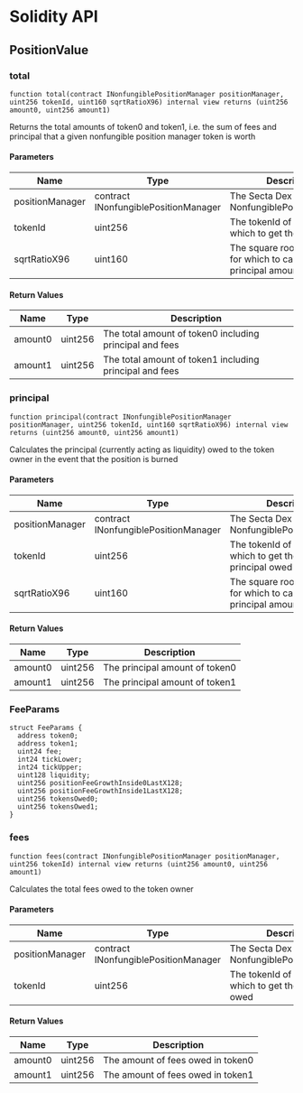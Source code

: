 # Solidity API

## PositionValue

### total

```solidity
function total(contract INonfungiblePositionManager positionManager, uint256 tokenId, uint160 sqrtRatioX96) internal view returns (uint256 amount0, uint256 amount1)
```

Returns the total amounts of token0 and token1, i.e. the sum of fees and principal
that a given nonfungible position manager token is worth

#### Parameters

| Name | Type | Description |
| ---- | ---- | ----------- |
| positionManager | contract INonfungiblePositionManager | The Secta Dex NonfungiblePositionManager |
| tokenId | uint256 | The tokenId of the token for which to get the total value |
| sqrtRatioX96 | uint160 | The square root price X96 for which to calculate the principal amounts |

#### Return Values

| Name | Type | Description |
| ---- | ---- | ----------- |
| amount0 | uint256 | The total amount of token0 including principal and fees |
| amount1 | uint256 | The total amount of token1 including principal and fees |

### principal

```solidity
function principal(contract INonfungiblePositionManager positionManager, uint256 tokenId, uint160 sqrtRatioX96) internal view returns (uint256 amount0, uint256 amount1)
```

Calculates the principal (currently acting as liquidity) owed to the token owner in the event
that the position is burned

#### Parameters

| Name | Type | Description |
| ---- | ---- | ----------- |
| positionManager | contract INonfungiblePositionManager | The Secta Dex NonfungiblePositionManager |
| tokenId | uint256 | The tokenId of the token for which to get the total principal owed |
| sqrtRatioX96 | uint160 | The square root price X96 for which to calculate the principal amounts |

#### Return Values

| Name | Type | Description |
| ---- | ---- | ----------- |
| amount0 | uint256 | The principal amount of token0 |
| amount1 | uint256 | The principal amount of token1 |

### FeeParams

```solidity
struct FeeParams {
  address token0;
  address token1;
  uint24 fee;
  int24 tickLower;
  int24 tickUpper;
  uint128 liquidity;
  uint256 positionFeeGrowthInside0LastX128;
  uint256 positionFeeGrowthInside1LastX128;
  uint256 tokensOwed0;
  uint256 tokensOwed1;
}
```

### fees

```solidity
function fees(contract INonfungiblePositionManager positionManager, uint256 tokenId) internal view returns (uint256 amount0, uint256 amount1)
```

Calculates the total fees owed to the token owner

#### Parameters

| Name | Type | Description |
| ---- | ---- | ----------- |
| positionManager | contract INonfungiblePositionManager | The Secta Dex NonfungiblePositionManager |
| tokenId | uint256 | The tokenId of the token for which to get the total fees owed |

#### Return Values

| Name | Type | Description |
| ---- | ---- | ----------- |
| amount0 | uint256 | The amount of fees owed in token0 |
| amount1 | uint256 | The amount of fees owed in token1 |

